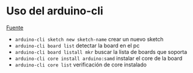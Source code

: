# Uso del arduino-cli

[Fuente](https://arduino.github.io/arduino-cli/getting-started/#compile-and-upload-the-sketch)

* `arduino-cli sketch new sketch-name` crear un nuevo sketch
* `arduino-cli board list` detectar la board en el pc
* `arduino-cli board listall mkr` buscar la lista de boards que soporta
* `arduino-cli core install arduino:samd` instalar el core de la board
* `arduino-cli core list` verificación de core instalado


